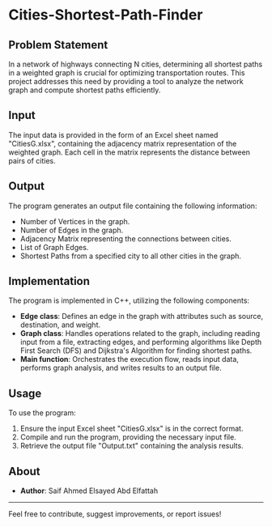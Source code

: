 # Cities-Shortest-Path-Finder

## Problem Statement

In a network of highways connecting N cities, determining all shortest paths in a weighted graph is crucial for optimizing transportation routes. This project addresses this need by providing a tool to analyze the network graph and compute shortest paths efficiently.

## Input

The input data is provided in the form of an Excel sheet named "CitiesG.xlsx", containing the adjacency matrix representation of the weighted graph. Each cell in the matrix represents the distance between pairs of cities.

## Output

The program generates an output file containing the following information:
- Number of Vertices in the graph.
- Number of Edges in the graph.
- Adjacency Matrix representing the connections between cities.
- List of Graph Edges.
- Shortest Paths from a specified city to all other cities in the graph.

## Implementation

The program is implemented in C++, utilizing the following components:
- **Edge class**: Defines an edge in the graph with attributes such as source, destination, and weight.
- **Graph class**: Handles operations related to the graph, including reading input from a file, extracting edges, and performing algorithms like Depth First Search (DFS) and Dijkstra's Algorithm for finding shortest paths.
- **Main function**: Orchestrates the execution flow, reads input data, performs graph analysis, and writes results to an output file.

## Usage

To use the program:
1. Ensure the input Excel sheet "CitiesG.xlsx" is in the correct format.
2. Compile and run the program, providing the necessary input file.
3. Retrieve the output file "Output.txt" containing the analysis results.

## About

- **Author**: Saif Ahmed Elsayed Abd Elfattah

---

Feel free to contribute, suggest improvements, or report issues!
